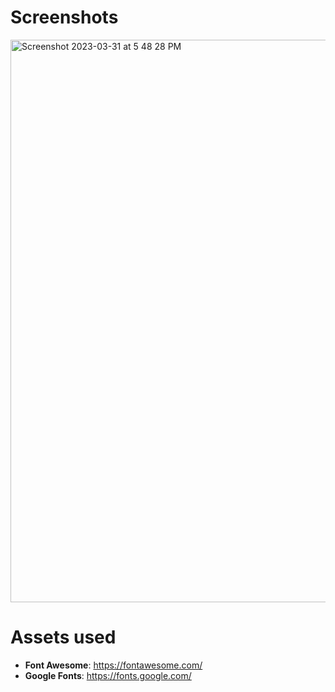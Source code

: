 # Screenshots
<img width="900" alt="Screenshot 2023-03-31 at 5 48 28 PM" src="https://user-images.githubusercontent.com/42660669/229238916-8d578075-6a84-47d8-9729-7a6bd4927e10.png">

# Assets used
- **Font Awesome**: https://fontawesome.com/
- **Google Fonts**: https://fonts.google.com/
